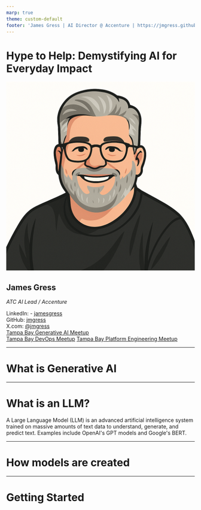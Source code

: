 ```yaml
---
marp: true
theme: custom-default
footer: 'James Gress | AI Director @ Accenture | https://jmgress.github.io/usegenai/'
---
```

# Hype to Help: Demystifying AI for Everyday Impact

![bg right:40%](img/00-jamesgress.png)

## James Gress
_ATC AI Lead / Accenture_


<i class="fa-brands fa-linkedin"></i> LinkedIn: - [jamesgress](https://linkedin.com/in/jamesgress/)  
<i class="fa-brands fa-github"></i> GitHub: [jmgress](https://github.com/jmgress)  
<i class="fa-brands fa-x-twitter"></i> X.com: [@jmgress](https://x.com/jmgress)  
<i class="fa-brands fa-meetup"></i> [Tampa Bay Generative AI Meetup](https://www.meetup.com/tampa-bay-generative-ai-meetup/)  
<i class="fa-brands fa-meetup"></i> [Tampa Bay DevOps Meetup](https://www.meetup.com/tampa-devops-meetup/)
<i class="fa-brands fa-meetup"></i> [Tampa Bay Platform Engineering Meetup](https://www.meetup.com/tampabayplatformengineering/)
<!-- 
Done 100's of Prototypes
Taken 10 applications to Production ranging from simple RAG to more complex Agentic systems
-->
---

# What is Generative AI

---

# What is an LLM?

A Large Language Model (LLM) is an advanced artificial intelligence system trained on massive amounts of text data to understand, generate, and predict text. Examples include OpenAI's GPT models and Google's BERT.

---

# How models are created

---

# Getting Started